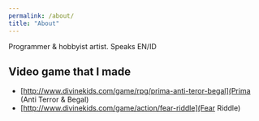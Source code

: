 ```yaml
---
permalink: /about/
title: "About"
---
```


Programmer & hobbyist artist. Speaks EN/ID

## Video game that I made
* [http://www.divinekids.com/game/rpg/prima-anti-teror-begal](Prima (Anti Terror & Begal)
* [http://www.divinekids.com/game/action/fear-riddle](Fear Riddle)
